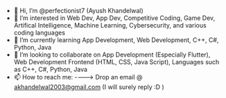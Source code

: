 - 👋 Hi, I’m @perfectionist7 (Ayush Khandelwal)
- 👀 I’m interested in Web Dev, App Dev, Competitive Coding, Game Dev, Artifical Intelligence, Machine Learning, Cybersecurity, and various coding languages
- 🌱 I’m currently learning App Development, Web Development, C++, C#, Python, Java
- 💞️ I’m looking to collaborate on App Development (Especially Flutter), Web Development Frontend (HTML, CSS, Java Script), Languages such as C++, C#, Python, Java
- 📫 How to reach me: ----> Drop an email @ akhandelwal2003@gmail.com (I will surely reply :D )

<!---
perfectionist7/perfectionist7 is a ✨ special ✨ repository because its `README.md` (this file) appears on your GitHub profile.
You can click the Preview link to take a look at your changes.
--->
